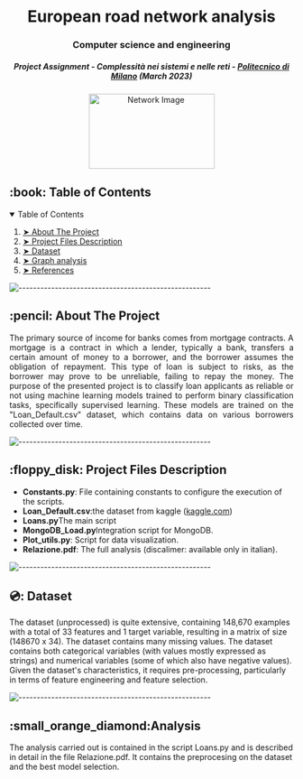 
<h1 align="center">European road network analysis</h1>
<h3 align="center"> Computer science and engineering </h3>
<h5 align="center"> Project Assignment - Complessità nei sistemi e nelle reti  - <a href="https://www.polimi.it/">Politecnico di Milano</a> (March 2023) </h5>

<p align="center"> 
  <img src="Images/flag.png" alt="Network Image" height="133" width="223">
</p>

<!-- TABLE OF CONTENTS -->
<h2 id="table-of-contents"> :book: Table of Contents</h2>

<details open="open">
  <summary>Table of Contents</summary>
  <ol>
    <li><a href="#about-the-project"> ➤ About The Project</a></li>
    <li><a href="#project-files-description"> ➤ Project Files Description</a></li>
    <li><a href="#dataset"> ➤ Dataset </a></li>
    <li><a href="#Analysis summary"> ➤ Graph analysis</a></li>
    <li><a href="#references"> ➤ References</a></li>
  </ol>
</details>

![-----------------------------------------------------](https://raw.githubusercontent.com/andreasbm/readme/master/assets/lines/rainbow.png)

<!-- ABOUT THE PROJECT -->
<h2 id="about-the-project"> :pencil: About The Project</h2>

<p align="justify"> 
 The primary source of income for banks comes from mortgage contracts. A mortgage is a contract in which a lender, typically a bank, transfers a certain amount of money to a borrower, and the borrower assumes the obligation of repayment. This type of loan is subject to risks, as the borrower may prove to be unreliable, failing to repay the money. The purpose of the presented project is to classify loan applicants as reliable or not using machine learning models trained to perform binary classification tasks, specifically supervised learning. These models are trained on the "Loan_Default.csv" dataset, which contains data on various borrowers collected over time.
</p>

![-----------------------------------------------------](https://raw.githubusercontent.com/andreasbm/readme/master/assets/lines/rainbow.png)

<!-- PROJECT FILES DESCRIPTION -->
<h2 id="project-files-description"> :floppy_disk: Project Files Description</h2>
<ul>
  <li><b>Constants.py</b>: File containing constants to configure the execution of the scripts.</li>
  <li><b>Loan_Default.csv</b>:the dataset from kaggle (<a href="https://www.kaggle.com/datasets/yasserh/loan-default-dataset">kaggle.com</a>)</li>
  <li><b>Loans.py</b>The main script</li>
  <li><b>MongoDB_Load.py</b>Integration script for MongoDB.</li>
  <li><b>Plot_utils.py</b>: Script for data visualization.</li>
  <li><b>Relazione.pdf</b>: The full analysis (discalimer: available only in italian).</li>
</ul>

![-----------------------------------------------------](https://raw.githubusercontent.com/andreasbm/readme/master/assets/lines/rainbow.png)

<h2 id="about-the-project"> 💿: Dataset</h2>
The dataset (unprocessed) is quite extensive, containing 148,670 examples with a total of 33 features and 1 target variable, resulting in a matrix of size (148670 x 34). The dataset contains many missing values. The dataset contains both categorical variables (with values mostly expressed as strings) and numerical variables (some of which also have negative values). Given the dataset's characteristics, it requires pre-processing, particularly in terms of feature engineering and feature selection.

![-----------------------------------------------------](https://raw.githubusercontent.com/andreasbm/readme/master/assets/lines/rainbow.png)

<!-- Analysis -->
<h2 id="graph-analysis"> :small_orange_diamond:Analysis</h2>
The analysis carried out is contained in the script Loans.py and is described in detail in the file Relazione.pdf. It contains the preprocesing on the dataset and the best model selection.
